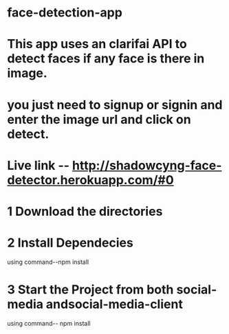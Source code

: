 # face-detection-app

# This app uses an clarifai API to detect faces if any face is there in image. 

# you just need to signup or signin and enter the image url and click on detect.

# Live link -- http://shadowcyng-face-detector.herokuapp.com/#0

# 1 Download the directories

# 2 Install  Dependecies

using command--npm install

# 3 Start the Project from both social-media andsocial-media-client

using command-- npm install

